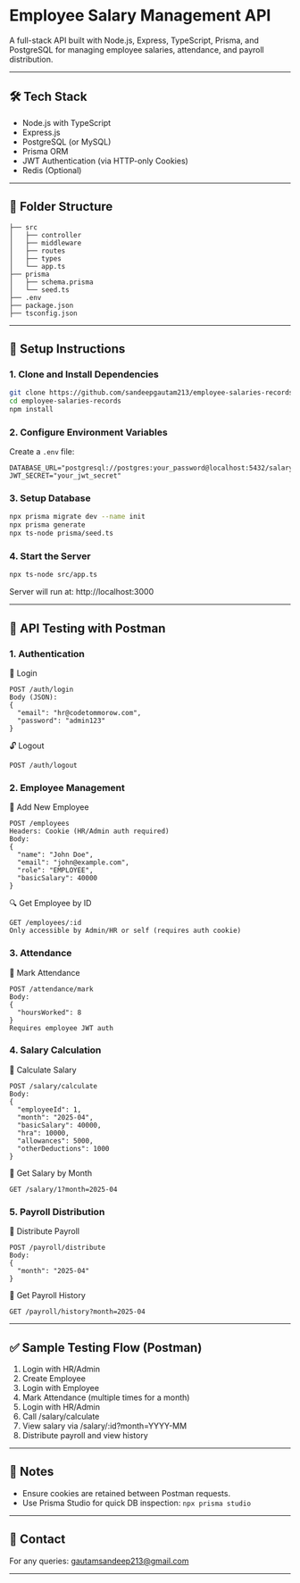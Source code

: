# Employee Salary Management API

A full-stack API built with Node.js, Express, TypeScript, Prisma, and PostgreSQL for managing employee salaries, attendance, and payroll distribution.

---

## 🛠 Tech Stack
- Node.js with TypeScript
- Express.js
- PostgreSQL (or MySQL)
- Prisma ORM
- JWT Authentication (via HTTP-only Cookies)
- Redis (Optional)

---

## 📁 Folder Structure

```
├── src
│   ├── controller
│   ├── middleware
│   ├── routes
│   ├── types
│   └── app.ts
├── prisma
│   ├── schema.prisma
│   └── seed.ts
├── .env
├── package.json
├── tsconfig.json
```

---

## 🚀 Setup Instructions

### 1. Clone and Install Dependencies
```bash
git clone https://github.com/sandeepgautam213/employee-salaries-records.git
cd employee-salaries-records
npm install
```

### 2. Configure Environment Variables
Create a `.env` file:
```env
DATABASE_URL="postgresql://postgres:your_password@localhost:5432/salary_app"
JWT_SECRET="your_jwt_secret"
```

### 3. Setup Database
```bash
npx prisma migrate dev --name init
npx prisma generate
npx ts-node prisma/seed.ts
```

### 4. Start the Server
```bash
npx ts-node src/app.ts
```

Server will run at: http://localhost:3000

---

## 🧪 API Testing with Postman

### 1. Authentication

🔐 Login
```
POST /auth/login
Body (JSON):
{
  "email": "hr@codetommorow.com",
  "password": "admin123"
}
```

🔓 Logout
```
POST /auth/logout
```

### 2. Employee Management

👤 Add New Employee
```
POST /employees
Headers: Cookie (HR/Admin auth required)
Body:
{
  "name": "John Doe",
  "email": "john@example.com",
  "role": "EMPLOYEE",
  "basicSalary": 40000
}
```

🔍 Get Employee by ID
```
GET /employees/:id
Only accessible by Admin/HR or self (requires auth cookie)
```

### 3. Attendance

📆 Mark Attendance
```
POST /attendance/mark
Body:
{
  "hoursWorked": 8
}
Requires employee JWT auth
```

### 4. Salary Calculation

🧮 Calculate Salary
```
POST /salary/calculate
Body:
{
  "employeeId": 1,
  "month": "2025-04",
  "basicSalary": 40000,
  "hra": 10000,
  "allowances": 5000,
  "otherDeductions": 1000
}
```

📄 Get Salary by Month
```
GET /salary/1?month=2025-04
```

### 5. Payroll Distribution

💸 Distribute Payroll
```
POST /payroll/distribute
Body:
{
  "month": "2025-04"
}
```

📂 Get Payroll History
```
GET /payroll/history?month=2025-04
```

---

## ✅ Sample Testing Flow (Postman)

1. Login with HR/Admin
2. Create Employee
3. Login with Employee
4. Mark Attendance (multiple times for a month)
5. Login with HR/Admin
6. Call /salary/calculate
7. View salary via /salary/:id?month=YYYY-MM
8. Distribute payroll and view history

---

## 🧰 Notes
- Ensure cookies are retained between Postman requests.
- Use Prisma Studio for quick DB inspection: `npx prisma studio`

---

## 📧 Contact
For any queries: gautamsandeep213@gmail.com

---